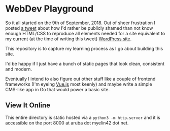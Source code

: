 # WebDev Playground

So it all started on the 9th of September, 2018. Out of sheer frustration I
posted [a tweet](https://twitter.com/wingedrhino/status/1038856651711959042)
about how I'd rather be publicly shamed than not know enough HTML/CSS to
reproduce all elements needed for a site equivalent to my current (at the time
of writing this tweet) [WordPress site](https://wingedrhino.com).

This repository is to capture my learning process as I go about building this
site.

I'd be happy if I just have a bunch of static pages that look clean, consistent
and modern.

Eventually I intend to also figure out other stuff like a couple of frontend
frameworks (I'm eyeing [Vue.js](https://vuejs.org) most keenly) and maybe write
a simple CMS-like app in Go that would power a basic site.

## View It Online

This entire directory is static hosted via a `python3 -m http.server` and it is
accessible on the port 8000 at aruba dot myelin42 dot net.
